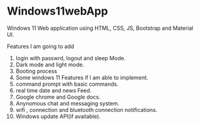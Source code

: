 # Windows11webApp
Windows 11 Web application using HTML, CSS, JS, Bootstrap and Material UI.

Features I am going to add
1. login with passwrd, logout and sleep Mode.
2. Dark mode and light mode.
3. Booting process
4. Some windows 11 Features if I am able to implement.
5. command prompt with basic commands.
6. real time date and news Feed.
7. Google chrome and Google docs.
8. Anynomous chat and messaging system.
9. wifi , connection and bluetooth connection notifications.
10. Windows update API(if available).
